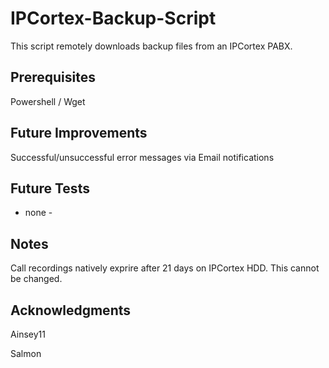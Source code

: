 # IPCortex-Backup-Script
This script remotely downloads backup files from an IPCortex PABX.

## Prerequisites
Powershell / Wget

## Future Improvements

Successful/unsuccessful error messages via Email notifications

## Future Tests
- none -

## Notes
Call recordings natively exprire after 21 days on IPCortex HDD. This cannot be changed.

## Acknowledgments
Ainsey11

Salmon
